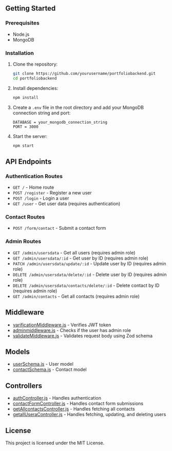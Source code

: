 
## Getting Started

### Prerequisites

- Node.js
- MongoDB

### Installation

1. Clone the repository:
    ```sh
    git clone https://github.com/yourusername/portfoliobackend.git
    cd portfoliobackend
    ```

2. Install dependencies:
    ```sh
    npm install
    ```

3. Create a `.env` file in the root directory and add your MongoDB connection string and port:
    ```env
    DATABASE = your_mongodb_connection_string
    PORT = 3000
    ```

4. Start the server:
    ```sh
    npm start
    ```

## API Endpoints

### Authentication Routes

- `GET /` - Home route
- `POST /register` - Register a new user
- `POST /login` - Login a user
- `GET /user` - Get user data (requires authentication)

### Contact Routes

- `POST /form/contact` - Submit a contact form

### Admin Routes

- `GET /admin/usersdata` - Get all users (requires admin role)
- `GET /admin/usersdata/:id` - Get user by ID (requires admin role)
- `PATCH /admin/usersdata/update/:id` - Update user by ID (requires admin role)
- `DELETE /admin/usersdata/delete/:id` - Delete user by ID (requires admin role)
- `DELETE /admin/usersdata/contacts/delete/:id` - Delete contact by ID (requires admin role)
- `GET /admin/contacts` - Get all contacts (requires admin role)

## Middleware

- [varificationMiddleware.js](http://_vscodecontentref_/18) - Verifies JWT token
- [adminmiddleware.js](http://_vscodecontentref_/19) - Checks if the user has admin role
- [validateMiddleware.js](http://_vscodecontentref_/20) - Validates request body using Zod schema

## Models

- [userSchema.js](http://_vscodecontentref_/21) - User model
- [contactSchema.js](http://_vscodecontentref_/22) - Contact model

## Controllers

- [authController.js](http://_vscodecontentref_/23) - Handles authentication
- [contactFormController.js](http://_vscodecontentref_/24) - Handles contact form submissions
- [getAllcontactsController.js](http://_vscodecontentref_/25) - Handles fetching all contacts
- [getallUseraController.js](http://_vscodecontentref_/26) - Handles fetching, updating, and deleting users

## License

This project is licensed under the MIT License.
